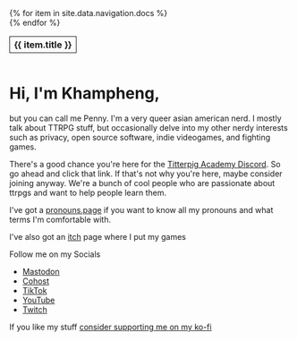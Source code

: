 <div style="display: grid;">
<table> 
<tr>
    {% for item in site.data.navigation.docs %}
      <a href="{{ item.url }}"><th style="border:1px solid; text-align: center; witdh: calc (100%/{{ site.data.navigation.docs.length }}; min-width:100px">{{ item.title }}</th></a>
   {% endfor %}
</tr>
</table>
</div>

# Hi, I'm Khampheng,
but you can call me Penny. I'm a very queer asian american nerd. I mostly talk about TTRPG stuff, but occasionally delve into my other nerdy interests such as privacy, open source software, indie videogames, and fighting games.

There's a good chance you're here for the [Titterpig Academy Discord](https://bit.ly/titterpig). So go ahead and click that link. If that's not why you're here, maybe consider joining anyway. We're a bunch of cool people who are passionate about ttrpgs and want to help people learn them.

I've got a [pronouns.page](en.pronouns.page/pennylescroche) if you want to know all my pronouns and what terms I'm comfortable with.

I've also got an [itch](pennylescroche.itch.io) page where I put my games

Follow me on my Socials
- [Mastodon](https://indiepocalypse.social/@pennylescroche)
- [Cohost](https://cohost.org/pennylescroche)
- [TikTok](https://tiktok.com/@pennylescroche)
- [YouTube](https://youtube.com/@pennylescroche)
- [Twitch](https://twitch.tv/pennylescroche)

If you like my stuff [consider supporting me on my ko-fi](https://ko-fi.com/pennylescroche)


